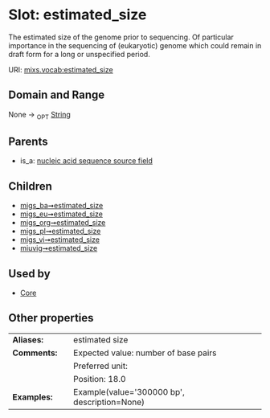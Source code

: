 
# Slot: estimated_size


The estimated size of the genome prior to sequencing. Of particular importance in the sequencing of (eukaryotic) genome which could remain in draft form for a long or unspecified period.

URI: [mixs.vocab:estimated_size](https://w3id.org/mixs/vocab/estimated_size)


## Domain and Range

None ->  <sub>OPT</sub> [String](types/String.md)

## Parents

 *  is_a: [nucleic acid sequence source field](nucleic_acid_sequence_source_field.md)

## Children

 *  [migs_ba➞estimated_size](migs_ba_estimated_size.md)
 *  [migs_eu➞estimated_size](migs_eu_estimated_size.md)
 *  [migs_org➞estimated_size](migs_org_estimated_size.md)
 *  [migs_pl➞estimated_size](migs_pl_estimated_size.md)
 *  [migs_vi➞estimated_size](migs_vi_estimated_size.md)
 *  [miuvig➞estimated_size](miuvig_estimated_size.md)

## Used by

 * [Core](Core.md)

## Other properties

|  |  |  |
| --- | --- | --- |
| **Aliases:** | | estimated size |
| **Comments:** | | Expected value: number of base pairs |
|  | | Preferred unit:  |
|  | | Position: 18.0 |
| **Examples:** | | Example(value='300000 bp', description=None) |

